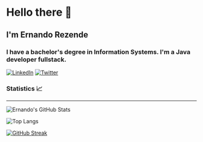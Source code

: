 # Hello there 👋
## I'm Ernando Rezende

### I have a bachelor's degree in Information Systems. I'm a Java developer fullstack.
[![LinkedIn](https://img.shields.io/badge/LinkedIn-0077B5?style=for-the-badge&logo=linkedin&logoColor=white)](https://www.linkedin.com/in/ernandorezende/)
[![Twitter](https://img.shields.io/badge/Twitter-1DA1F2?style=for-the-badge&logo=twitter&logoColor=white)](https://x.com/Ernandorezende)

### Statistics 📈
---
![Ernando's GitHub Stats](https://github-readme-stats.vercel.app/api?username=ernandotr&theme=tokyonight&bg_color=000&border_color=30A3DC&show_icons=true)

![Top Langs](https://github-readme-stats-git-masterrstaa-rickstaa.vercel.app/api/top-langs/?username=ernandotr&layout=compact&bg_color=000&border_color=30A3DC&title_color=6699FF&text_color=FFF&hide=ejs)

[![GitHub Streak](https://streak-stats.demolab.com/?user=ernandotr&theme=tokyonight&background=000&border=30A3DC&dates=FFF)](https://git.io/streak-stats)

